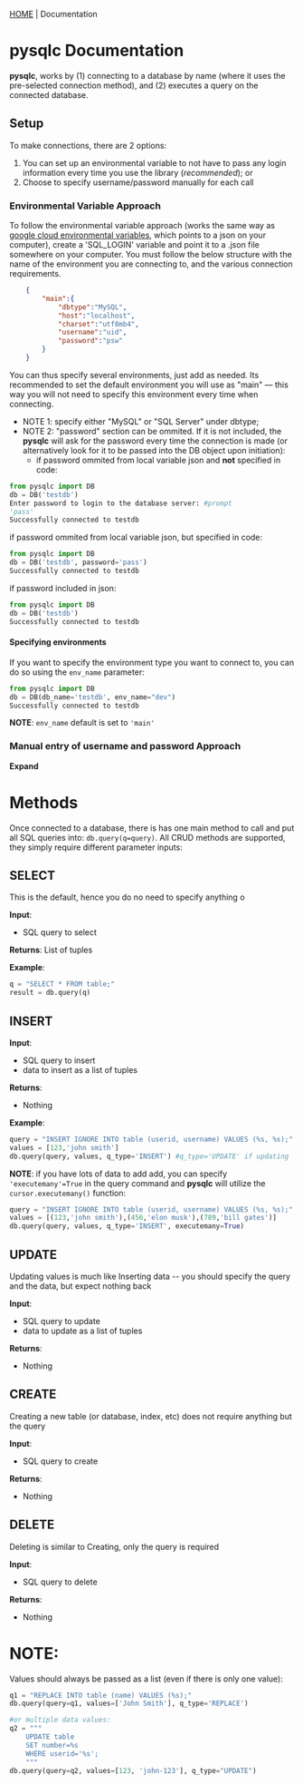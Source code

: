 [HOME](../README.md) | Documentation

# **pysqlc** Documentation

**pysqlc**, works by (1) connecting to a database by name (where it uses the pre-selected connection method), and (2) executes a query on the connected database.

## Setup

To make connections, there are 2 options:
1. You can set up an environmental variable to not have to pass any login information every time you use the library (*recommended*); or
2. Choose to specify username/password manually for each call

### Environmental Variable Approach
 
To follow the environmental variable approach (works the same way as [google cloud environmental variables](https://cloud.google.com/deployment-manager/docs/configuration/templates/use-environment-variables), which points to a json on your computer), create a 'SQL_LOGIN' variable and point it to a .json file somewhere on your computer. You must follow the below structure with the name of the environment you are connecting to, and the various connection requirements.
   
```json
    {
    	"main":{
    		"dbtype":"MySQL",
    		"host":"localhost",
    		"charset":"utf8mb4",
    		"username":"uid",
    		"password":"psw"
    	}
    }
```
        
You can thus specify several environments, just add as needed. Its recommended to set the default environment you will use as "main" — this way you will not need to specify this environment every time when connecting.
* NOTE 1: specify either "MySQL" or "SQL Server" under dbtype;    	
* NOTE 2: "password" section can be ommited. If it is not included, the **pysqlc** will ask for the password every time the connection is made (or alternatively look for it to be passed into the DB object upon initiation):
    * if password ommited from local variable json and **not** specified in code:

```python
from pysqlc import DB
db = DB('testdb')
Enter password to login to the database server: #prompt
'pass'
Successfully connected to testdb
```
    
if password ommited from local variable json, but specified in code:

```python
from pysqlc import DB
db = DB('testdb', password='pass')
Successfully connected to testdb
```

if password included in json:

```python
from pysqlc import DB
db = DB('testdb')
Successfully connected to testdb
```
#### Specifying environments

If you want to specify the environment type you want to connect to, you can do so using the `env_name` parameter:

```python
from pysqlc import DB
db = DB(db_name='testdb', env_name="dev")
Successfully connected to testdb
```
**NOTE**: `env_name` default is set to `'main'`

### Manual entry of username and password Approach

**Expand**

# Methods

Once connected to a database, there is  has one main method to call and put all SQL queries into: `db.query(q=query)`. All CRUD methods are supported, they simply require different parameter inputs:

## SELECT

This is the default, hence you do no need to specify anything o

**Input**:
* SQL query to select

**Returns**:
List of tuples

**Example**:

```python
q = "SELECT * FROM table;"
result = db.query(q)
```

## INSERT 

**Input**:
* SQL query to insert 
* data to insert as a list of tuples

**Returns**:
* Nothing

**Example**:

```python
query = "INSERT IGNORE INTO table (userid, username) VALUES (%s, %s);"
values = [123,'john smith']
db.query(query, values, q_type='INSERT') #q_type='UPDATE' if updating
```

**NOTE**: if you have lots of data to add add, you can specify `'executemany'=True` in the query command and **pysqlc** will utilize the `cursor.executemany()` function:
   
```python
query = "INSERT IGNORE INTO table (userid, username) VALUES (%s, %s);"
values = [(123,'john smith'),(456,'elon musk'),(789,'bill gates')]
db.query(query, values, q_type='INSERT', executemany=True)
```

## UPDATE 
   
Updating values is much like Inserting data -- you should specify the query and the data, but expect nothing back

**Input**:
* SQL query to update 
* data to update as a list of tuples

**Returns**:
* Nothing

## CREATE
   
Creating a new table (or database, index, etc) does not require anything but the query 

**Input**:
* SQL query to create 

**Returns**:
* Nothing

## DELETE

Deleting is similar to Creating, only the query is required

**Input**:
* SQL query to delete

**Returns**:
* Nothing

# NOTE:

Values should always be passed as a list (even if there is only one value):

```python
q1 = "REPLACE INTO table (name) VALUES (%s);"
db.query(query=q1, values=['John Smith'], q_type='REPLACE')

#or multiple data values:
q2 = """
    UPDATE table
    SET number=%s
    WHERE userid='%s';
    """
db.query(query=q2, values=[123, 'john-123'], q_type="UPDATE")
```
